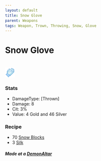 ```yaml
---
layout: default
title: Snow Glove
parent: Weapons
tags: Weapon, Trown, Throwing, Snow, Glove
---
```


# Snow Glove
#
![Icon](https://raw.githubusercontent.com/RickLugtigheid/SupernovaMod/main/Items/Weapons/PreHardmode/SnowGlove.png)

### Stats
- DamageType: [Thrown]
- Damage: 8
- Cit: 3%
- Value: 4 Gold and 46 Silver

### Recipe
- 70 [Snow Blocks](https://terraria.gamepedia.com/Snow_Block)
- 3 [Silk](https://terraria.gamepedia.com/Silk)

##### Made at a [DemonAltar](https://terraria.gamepedia.com/Demon_Altar)